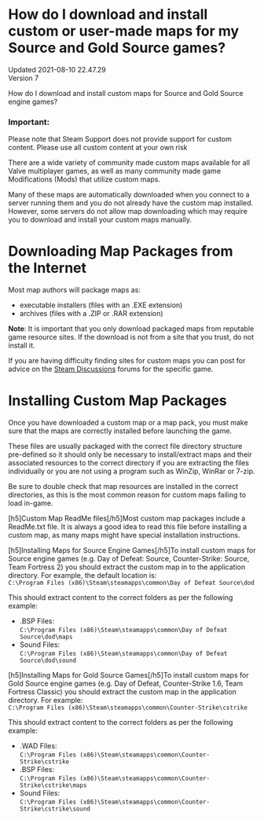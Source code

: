 # How do I download and install custom or user-made maps for my Source and Gold Source games?
Updated 2021-08-10 22.47.29  
Version 7  

How do I download and install custom maps for Source and Gold Source engine games?  
  
  ### Important:
Please note that Steam Support does not provide support for custom content. Please use all custom content at your own risk  
  
There are a wide variety of community made custom maps available for all Valve multiplayer games, as well as many community made game Modifications (Mods) that utilize custom maps.  
  
Many of these maps are automatically downloaded when you connect to a server running them and you do not already have the custom map installed. However, some servers do not allow map downloading which may require you to download and install your custom maps manually.  
  
# Downloading Map Packages from the Internet
Most map authors will package maps as:  
* executable installers (files with an .EXE extension)
* archives (files with a .ZIP or .RAR extension)
  
**Note**: It is important that you only download packaged maps from reputable game resource sites. If the download is not from a site that you trust, do not install it.  
  
If you are having difficulty finding sites for custom maps you can post for advice on the [Steam Discussions](https://steamcommunity.com/discussions) forums for the specific game.  
  
# Installing Custom Map Packages
Once you have downloaded a custom map or a map pack, you must make sure that the maps are correctly installed before launching the game.  
  
These files are usually packaged with the correct file directory structure pre-defined so it should only be necessary to install/extract maps and their associated resources to the correct directory if you are extracting the files individually or you are not using a program such as WinZip, WinRar or 7-zip.  
  
Be sure to double check that map resources are installed in the correct directories, as this is the most common reason for custom maps failing to load in-game.  
  
[h5]Custom Map ReadMe files[/h5]Most custom map packages include a ReadMe.txt file. It is always a good idea to read this file before installing a custom map, as many maps might have special installation instructions.  
  
[h5]Installing Maps for Source Engine Games[/h5]To install custom maps for Source engine games (e.g. Day of Defeat: Source, Counter-Strike: Source, Team Fortress 2) you should extract the custom map in to the application directory. For example, the default location is:  
`C:\Program Files (x86)\Steam\steamapps\common\Day of Defeat Source\dod`  
  
This should extract content to the correct folders as per the following example:  
  
* .BSP Files:  
`C:\Program Files (x86)\Steam\steamapps\common\Day of Defeat Source\dod\maps`
* Sound Files:  
`C:\Program Files (x86)\Steam\steamapps\common\Day of Defeat Source\dod\sound`
  
  
[h5]Installing Maps for Gold Source Games[/h5]To install custom maps for Gold Source engine games (e.g. Day of Defeat, Counter-Strike 1.6, Team Fortress Classic) you should extract the custom map in the application directory. For example:  
`C:\Program Files (x86)\Steam\steamapps\common\Counter-Strike\cstrike`  
  
This should extract content to the correct folders as per the following example:  
  
* .WAD Files:  
`C:\Program Files (x86)\Steam\steamapps\common\Counter-Strike\cstrike`
* .BSP Files:  
`C:\Program Files (x86)\Steam\steamapps\common\Counter-Strike\cstrike\maps`
* Sound Files:  
`C:\Program Files (x86)\Steam\steamapps\common\Counter-Strike\cstrike\sound`